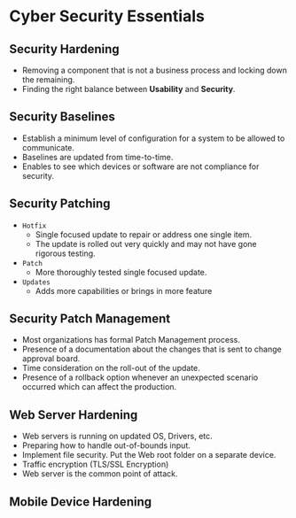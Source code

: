 # Cyber Security Essentials

## Security Hardening
- Removing a component that is not a business process and locking down the remaining.
- Finding the right balance between **Usability** and **Security**.

## Security Baselines
- Establish a minimum level of configuration for a system to be allowed to communicate.
- Baselines are updated from time-to-time.
- Enables to see which devices or software are not compliance for security.

## Security Patching
- `Hotfix`
  - Single focused update to repair or address one single item.
  - The update is rolled out very quickly and may not have gone rigorous testing.
- `Patch`
  - More thoroughly tested single focused update.
- `Updates`
  - Adds more capabilities or brings in more feature

## Security Patch Management
- Most organizations has formal Patch Management process.
- Presence of a documentation about the changes that is sent to change approval board.
- Time consideration on the roll-out of the update.
- Presence of a rollback option whenever an unexpected scenario occurred which can affect the production.

## Web Server Hardening
- Web servers is running on updated OS, Drivers, etc.
- Preparing how to handle out-of-bounds input.
- Implement file security. Put the Web root folder on a separate device.
- Traffic encryption (TLS/SSL Encryption)
- Web server is the common point of attack.

## Mobile Device Hardening
